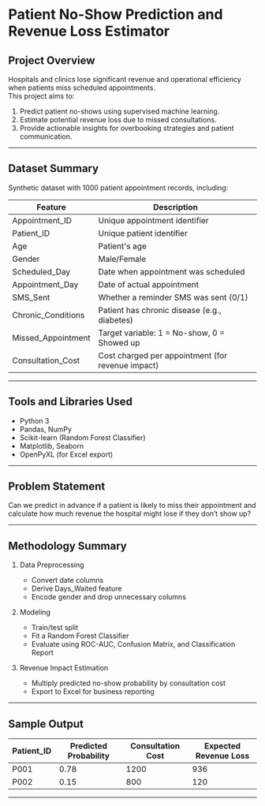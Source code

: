 # Patient No-Show Prediction and Revenue Loss Estimator

## Project Overview

Hospitals and clinics lose significant revenue and operational efficiency when patients miss scheduled appointments.  
This project aims to:

1. Predict patient no-shows using supervised machine learning.
2. Estimate potential revenue loss due to missed consultations.
3. Provide actionable insights for overbooking strategies and patient communication.

---

## Dataset Summary

Synthetic dataset with 1000 patient appointment records, including:

| Feature              | Description                                         |
|----------------------|-----------------------------------------------------|
| Appointment_ID       | Unique appointment identifier                       |
| Patient_ID           | Unique patient identifier                           |
| Age                  | Patient's age                                       |
| Gender               | Male/Female                                         |
| Scheduled_Day        | Date when appointment was scheduled                 |
| Appointment_Day      | Date of actual appointment                          |
| SMS_Sent             | Whether a reminder SMS was sent (0/1)               |
| Chronic_Conditions   | Patient has chronic disease (e.g., diabetes)        |
| Missed_Appointment   | Target variable: 1 = No-show, 0 = Showed up         |
| Consultation_Cost    | Cost charged per appointment (for revenue impact)   |

---

## Tools and Libraries Used

- Python 3
- Pandas, NumPy
- Scikit-learn (Random Forest Classifier)
- Matplotlib, Seaborn
- OpenPyXL (for Excel export)

---

## Problem Statement

Can we predict in advance if a patient is likely to miss their appointment and calculate how much revenue the hospital might lose if they don’t show up?

---

## Methodology Summary

1. Data Preprocessing
   - Convert date columns
   - Derive Days_Waited feature
   - Encode gender and drop unnecessary columns

2. Modeling
   - Train/test split
   - Fit a Random Forest Classifier
   - Evaluate using ROC-AUC, Confusion Matrix, and Classification Report

3. Revenue Impact Estimation
   - Multiply predicted no-show probability by consultation cost
   - Export to Excel for business reporting

---

## Sample Output

| Patient_ID | Predicted Probability | Consultation Cost | Expected Revenue Loss |
|------------|------------------------|-------------------|------------------------|
| P001       | 0.78                   | 1200              | 936                    |
| P002       | 0.15                   | 800               | 120                    |

---



